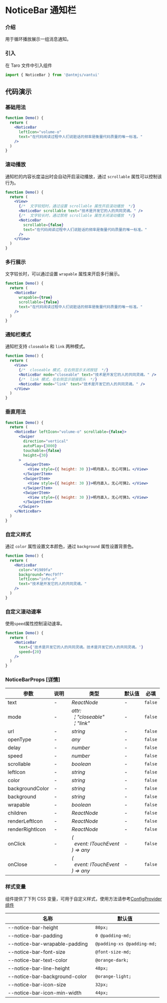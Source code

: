 # NoticeBar 通知栏

### 介绍

用于循环播放展示一组消息通知。

### 引入

在 Taro 文件中引入组件

```js
import { NoticeBar } from '@antmjs/vantui'
```

## 代码演示

### 基础用法

```jsx
function Demo() {
  return (
    <NoticeBar
      leftIcon="volume-o"
      text="在代码阅读过程中人们说脏话的频率是衡量代码质量的唯一标准。"
    />
  )
}
```

### 滚动播放

通知栏的内容长度溢出时会自动开启滚动播放，通过 `scrollable` 属性可以控制该行为。

```jsx
function Demo() {
  return (
    <View>
      {/*  文字较短时，通过设置 scrollable 属性开启滚动播放  */}
      <NoticeBar scrollable text="技术是开发它的人的共同灵魂。" />
      {/*  文字较长时，通过禁用 scrollable 属性关闭滚动播放  */}
      <NoticeBar
        scrollable={false}
        text="在代码阅读过程中人们说脏话的频率是衡量代码质量的唯一标准。"
      />
    </View>
  )
}
```

### 多行展示

文字较长时，可以通过设置 `wrapable` 属性来开启多行展示。

```jsx
function Demo() {
  return (
    <NoticeBar
      wrapable={true}
      scrollable={false}
      text="在代码阅读过程中人们说脏话的频率是衡量代码质量的唯一标准。"
    />
  )
}
```

### 通知栏模式

通知栏支持 `closeable` 和 `link` 两种模式。

```jsx
function Demo() {
  return (
    <View>
      {/*  closeable 模式，在右侧显示关闭按钮  */}
      <NoticeBar mode="closeable" text="技术是开发它的人的共同灵魂。" />
      {/*  link 模式，在右侧显示链接箭头  */}
      <NoticeBar mode="link" text="技术是开发它的人的共同灵魂。" />
    </View>
  )
}
```

### 垂直用法

```jsx
function Demo() {
  return (
    <NoticeBar leftIcon="volume-o" scrollable={false}>
      <Swiper
        direction="vertical"
        autoPlay={3000}
        touchable={false}
        height={30}
      >
        <SwiperItem>
          <View style={{ height: 30 }}>明月直入，无心可猜1。</View>
        </SwiperItem>
        <SwiperItem>
          <View style={{ height: 30 }}>明月直入，无心可猜2。</View>
        </SwiperItem>
        <SwiperItem>
          <View style={{ height: 30 }}>明月直入，无心可猜3。</View>
        </SwiperItem>
      </Swiper>
    </NoticeBar>
  )
}
```

### 自定义样式

通过 `color` 属性设置文本颜色，通过 `background` 属性设置背景色。

```jsx
function Demo() {
  return (
    <NoticeBar
      color="#1989fa"
      background="#ecf9ff"
      leftIcon="info-o"
      text="技术是开发它的人的共同灵魂。"
    />
  )
}
```

### 自定义滚动速率

使用`speed`属性控制滚动速率。

```jsx
function Demo() {
  return (
    <NoticeBar
      text={'技术是开发它的人的共同灵魂。技术是开发它的人的共同灵魂。'}
      speed={20}
    />
  )
}
```

### NoticeBarProps [[详情]](https://github.com/AntmJS/vantui/tree/main/packages/vantui/types/notice-bar.d.ts)

| 参数            | 说明 | 类型                                                                                                                            | 默认值 | 必填    |
| --------------- | ---- | ------------------------------------------------------------------------------------------------------------------------------- | ------ | ------- |
| text            | -    | _&nbsp;&nbsp;ReactNode<br/>_                                                                                                    | -      | `false` |
| mode            | -    | _&nbsp;&nbsp;attr:<br/>&nbsp;&nbsp;&nbsp;&nbsp;&brvbar;&nbsp;"closeable"<br/>&nbsp;&nbsp;&nbsp;&nbsp;&brvbar;&nbsp;"link"<br/>_ | -      | `false` |
| url             | -    | _&nbsp;&nbsp;string<br/>_                                                                                                       | -      | `false` |
| openType        | -    | _&nbsp;&nbsp;any<br/>_                                                                                                          | -      | `false` |
| delay           | -    | _&nbsp;&nbsp;number<br/>_                                                                                                       | -      | `false` |
| speed           | -    | _&nbsp;&nbsp;number<br/>_                                                                                                       | -      | `false` |
| scrollable      | -    | _&nbsp;&nbsp;boolean<br/>_                                                                                                      | -      | `false` |
| leftIcon        | -    | _&nbsp;&nbsp;string<br/>_                                                                                                       | -      | `false` |
| color           | -    | _&nbsp;&nbsp;string<br/>_                                                                                                       | -      | `false` |
| backgroundColor | -    | _&nbsp;&nbsp;string<br/>_                                                                                                       | -      | `false` |
| background      | -    | _&nbsp;&nbsp;string<br/>_                                                                                                       | -      | `false` |
| wrapable        | -    | _&nbsp;&nbsp;boolean<br/>_                                                                                                      | -      | `false` |
| children        | -    | _&nbsp;&nbsp;ReactNode<br/>_                                                                                                    | -      | `false` |
| renderLeftIcon  | -    | _&nbsp;&nbsp;ReactNode<br/>_                                                                                                    | -      | `false` |
| renderRightIcon | -    | _&nbsp;&nbsp;ReactNode<br/>_                                                                                                    | -      | `false` |
| onClick         | -    | _&nbsp;&nbsp;(<br/>&nbsp;&nbsp;&nbsp;&nbsp;event:&nbsp;ITouchEvent<br/>&nbsp;&nbsp;)&nbsp;=>&nbsp;any<br/>_                     | -      | `false` |
| onClose         | -    | _&nbsp;&nbsp;(<br/>&nbsp;&nbsp;&nbsp;&nbsp;event:&nbsp;ITouchEvent<br/>&nbsp;&nbsp;)&nbsp;=>&nbsp;any<br/>_                     | -      | `false` |

### 样式变量

组件提供了下列 CSS 变量，可用于自定义样式，使用方法请参考[ConfigProvider 组件](https://antmjs.github.io/vantui/#/config-provider)

| 名称                          | 默认值                      |
| ----------------------------- | --------------------------- |
| --notice-bar-height           | ` 80px;`                    |
| --notice-bar-padding          | ` 0 @padding-md;`           |
| --notice-bar-wrapable-padding | ` @padding-xs @padding-md;` |
| --notice-bar-font-size        | ` @font-size-md;`           |
| --notice-bar-text-color       | ` @orange-dark;`            |
| --notice-bar-line-height      | ` 48px;`                    |
| --notice-bar-background-color | ` @orange-light;`           |
| --notice-bar-icon-size        | ` 32px;`                    |
| --notice-bar-icon-min-width   | ` 44px;`                    |
